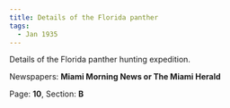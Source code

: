 ```yaml
---  
title: Details of the Florida panther  
tags:  
  - Jan 1935  
---  
```

  
Details of the Florida panther hunting expedition.  
  
Newspapers: **Miami Morning News or The Miami Herald**  
  
Page: **10**, Section: **B** 
